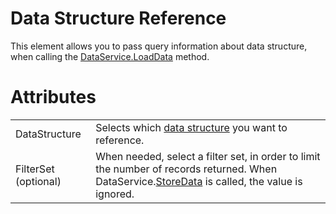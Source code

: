 # Data Structure Reference

This element allows you to pass query information about data structure, when calling the [DataService.LoadData](/t/LoadData-Method) method.

# Attributes

|                      |                                                                                                                                                                        |
|----------------------|------------------------------------------------------------------------------------------------------------------------------------------------------------------------|
| DataStructure        | Selects which [data structure](/t/Data-Structures) you want to reference.                                                                                              |
| FilterSet (optional) | When needed, select a filter set, in order to limit the number of records returned. When DataService.[StoreData](/t/StoreData-Method) is called, the value is ignored. |
